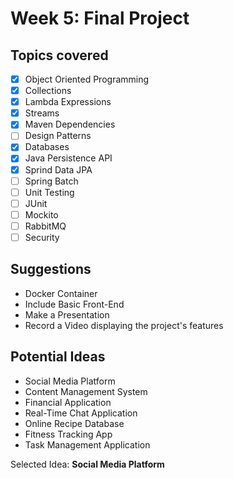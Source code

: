 # Week 5: Final Project

## Topics covered
- [x] Object Oriented Programming
- [x] Collections
- [x] Lambda Expressions
- [x] Streams
- [x] Maven Dependencies
- [ ] Design Patterns
- [x] Databases
- [x] Java Persistence API
- [x] Sprind Data JPA
- [ ] Spring Batch
- [ ] Unit Testing
- [ ] JUnit
- [ ] Mockito
- [ ] RabbitMQ
- [ ] Security

## Suggestions
- Docker Container
- Include Basic Front-End
- Make a Presentation
- Record a Video displaying the project's features

## Potential Ideas
- Social Media Platform
- Content Management System
- Financial Application
- Real-Time Chat Application
- Online Recipe Database
- Fitness Tracking App
- Task Management Application

Selected Idea: **Social Media Platform**

